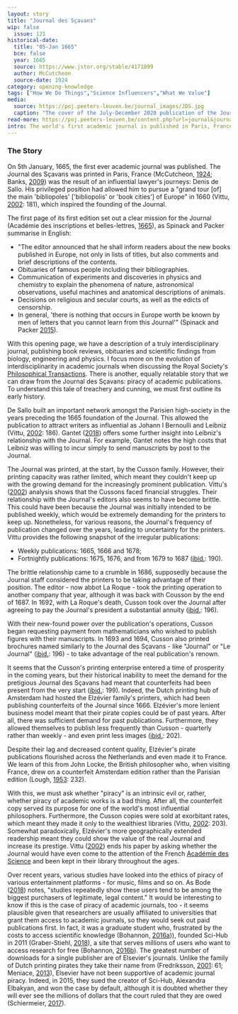 ```yaml
---
layout: story
title: "Journal des Sçavans"
wip: false
  issue: 121
historical-date:
  title: "05-Jan 1665"
  bce: false
  year: 1665
  source: https://www.jstor.org/stable/4171899
  author: McCutcheon
  source-date: 1924
category: opening-knowledge
tags: ["How We Do Things","Science Influencers","What We Value"]
media:
  source: https://poj.peeters-leuven.be/journal_images/JDS.jpg
  caption: "The cover of the July-December 2020 publication of the Journal des Sçavans. It has a dark blue background, its title in large white letters followed by "fondé en 1665," its crest and "Paris, Académie des Inscriptions et Belle-Lettres." Source: Peeters Online Journals."
read-more: https://poj.peeters-leuven.be/content.php?url=journal&journal_code=JDS
intro: The world's first academic journal is published in Paris, France.
---
```

### The Story
On 5th January, 1665, the first ever academic journal was published. The Journal des Sçavans was printed in Paris, France (McCutcheon, [1924](https://www.jstor.org/stable/4171899); Banks, [2009](https://doi.org/10.4000/asp.213)) was the result of an influential lawyer's journeys: Denis de Sallo. His privileged position had allowed him to pursue a "grand tour [of] the main 'bibliopoles' ['bibliopolis' or 'book cities'] of Europe" in 1660 (Vittu, [2002](https://www.persee.fr/doc/jds_0021-8103_2002_num_1_1_1653): 181), which inspired the founding of the Journal. 

The first page of its first edition set out a clear mission for the Journal (Académie des inscriptions et belles-lettres, [1665](https://gallica.bnf.fr/ark:/12148/bpt6k56523g)), as Spinack and Packer summarise in English:

* "The editor announced that he shall inform readers about the new books published in Europe, not only in lists of titles, but also comments and brief descriptions of the contents.
* Obituaries of famous people including their bibliographies.
* Communication of experiments and discoveries in physics and chemistry to explain the phenomena of nature, astronomical observations, useful machines and anatomical descriptions of animals.
* Decisions on religious and secular courts, as well as the edicts of censorship.
* In general, 'there is nothing that occurs in Europe worth be known by men of letters that you cannot learn from this Journal'" (Spinack and Packer [2015](https://blog.scielo.org/en/2015/03/05/350-years-of-scientific-publication-from-the-journal-des-scavans-and-philosophical-transactions-to-scielo/#.YYF-r57P02w)).

With this opening page, we have a description of a truly interdisciplinary journal, publishing book reviews, obituaries and scientific findings from biology, engineering and physics. I focus more on the evolution of interdisciplinarity in academic journals when discussing the Royal Society's [Philosophical Transactions](https://www.tiki-toki.com/timeline/entry/1753034/A-History-of-Research-Ethics/#vars!panel=16443519!). There is another, equally relatable story that we can draw from the Journal des Sçavans: piracy of academic publications. To understand this tale of treachery and cunning, we must first outline its early history.

De Sallo built an important network amongst the Parisien high-society in the years preceding the 1665 foundation of the Journal. This allowed the publication to attract writers as influential as Johann I Bernoulli and Leibniz (Vittu, [2002](https://www.persee.fr/doc/jds_0021-8103_2002_num_1_1_1653): 186). Gantet ([2018](https://doi.org/10.1484/J.ARIHS.5.120154)) offers some further insight into Leibniz's relationship with the Journal. For example, Gantet notes the high costs that Leibniz was willing to incur simply to send manuscripts by post to the Journal.

The Journal was printed, at the start, by the Cusson family. However, their printing capacity was rather limited, which meant they couldn't keep up with the growing demand for the increasingly prominent publication. Vittu's ([2002]((https://www.persee.fr/doc/jds_0021-8103_2002_num_1_1_1653))) analysis shows that the Cussons faced financial struggles. Their relationship with the Journal's editors also seems to have become brittle. This could have been because the Journal was initially intended to be published weekly, which would be extremely demanding for the printers to keep up. Nonetheless, for various reasons, the Journal's frequency of publication changed over the years, leading to uncertainty for the printers. Vittu provides the following snapshot of the irregular publications:

* Weekly publications: 1665, 1666 and 1678;
* Fortnightly publications: 1675, 1676, and from 1679 to 1687 ([ibid.](https://www.persee.fr/doc/jds_0021-8103_2002_num_1_1_1653): 190).

The brittle relationship came to a crumble in 1686, supposedly because the Journal staff considered the printers to be taking advantage of their position. The editor - now abbot La Roque - took the printing operation to another company that year, although it was back with Cousson by the end of 1687. In 1692, with La Roque's death, Cusson took over the Journal after agreeing to pay the Journal's president a substantial annuity ([ibid.](https://www.persee.fr/doc/jds_0021-8103_2002_num_1_1_1653): 196).

With their new-found power over the publication's operations, Cusson began requesting payment from mathematicians who wished to publish figures with their manuscripts. In 1693 and 1694, Cusson also printed brochures named similarly to the Journal des Sçavans - like "Journal" or "Le Journal" ([ibid.](https://www.persee.fr/doc/jds_0021-8103_2002_num_1_1_1653): 196) - to take advantage of the real publication's renown.

It seems that the Cusson's printing enterprise entered a time of prosperity in the coming years, but their historical inability to meet the demand for the pretigious Journal des Sçavans had meant that counterfeits had been present from the very start ([ibid.](https://www.persee.fr/doc/jds_0021-8103_2002_num_1_1_1653): 199). Indeed, the Dutch printing hub of Amsterdam had hosted the Elzévier family's printers, which had been publishing counterfeits of the Journal since 1666. Elzévier's more lenient business model meant that their pirate copies could be of past years. After all, there was sufficient demand for past publications. Furthermore, they allowed themselves to publish less frequently than Cusson - quarterly rather than weekly - and even print less images ([ibid.](https://www.persee.fr/doc/jds_0021-8103_2002_num_1_1_1653): 202).

Despite their lag and decreased content quality, Elzévier's pirate publications flourished across the Netherlands and even made it to France. We learn of this from John Locke, the British philosopher who, when visiting France, drew on a counterfeit Amsterdam edition rather than the Parisian edition (Lough, [1953](https://doi.org/10.1093/library/s5-VIII.4.229): 232).

With this, we must ask whether "piracy" is an intrinsic evil or, rather, whether piracy of academic works is a bad thing. After all, the counterfeit copy served its purpose for one of the world's most influential philosophers. Furthermore, the Cusson copies were sold at exorbitant rates, which meant they made it only to the wealthiest libraries (Vittu, [2002](https://www.persee.fr/doc/jds_0021-8103_2002_num_1_1_1653): 203). Somewhat paradoxically, Elzévier's more geographically extended readership meant they could show the value of the real Journal and increase its prestige. Vittu ([2002](https://www.persee.fr/doc/jds_0021-8103_2002_num_1_1_1653)) ends his paper by asking whether the Journal would have even come to the attention of the French [Académie des Science](https://www.tiki-toki.com/timeline/entry/1753034/A-History-of-Research-Ethics/#vars!panel=16443522!) and been kept in their library throughout the ages.

Over recent years, various studies have looked into the ethics of piracy of various entertainment platforms - for music, films and so on. As Bode ([2018](https://www.vice.com/en/article/evkmz7/study-again-shows-pirates-tend-to-be-the-biggest-buyers-of-legal-content)) notes, "studies repeatedly show these users tend to be among the biggest purchasers of legitimate, legal content." It would be interesting to know if this is the case of piracy of academic journals, too - it seems plausible given that researchers are usually affiliated to universities that grant them access to academic journals, so they would seek out paid publications first. In fact, it was a graduate student who, frustrated by the costs to access scientific knowledge (Bohannon, [2016a](https://www.science.org/content/article/frustrated-science-student-behind-sci-hub))), founded Sci-Hub in 2011 (Graber-Stiehl, [2018](https://www.theverge.com/2018/2/8/16985666/alexandra-elbakyan-sci-hub-open-access-science-papers-lawsuit)), a site that serves millions of users who want to access research for free (Bohannon, [2016b](https://doi.org/10.1126/science.352.6285.508)). The greatest number of downloads for a single publisher are of Elsevier's journals. Unlike the family of Dutch printing pirates they take their name from (Fredriksson, [2001](https://doi.org/10.3233/978-1-58603-148-0-61): 61; Meniace, [2013](https://www.elsevier.com/connect/a-tale-of-fonts-illuminates-the-history-of-the-house-of-elzevier)), Elsevier have not been supportive of academic journal piracy. Indeed, in 2015, they sued the creator of Sci-Hub, Alexandra Elbakyan, and won the case by default, although it is doubted whether they will ever see the millions of dollars that the court ruled that they are owed (Schiermeier, [2017](https://doi.org/10.1038/nature.2017.22196)).
